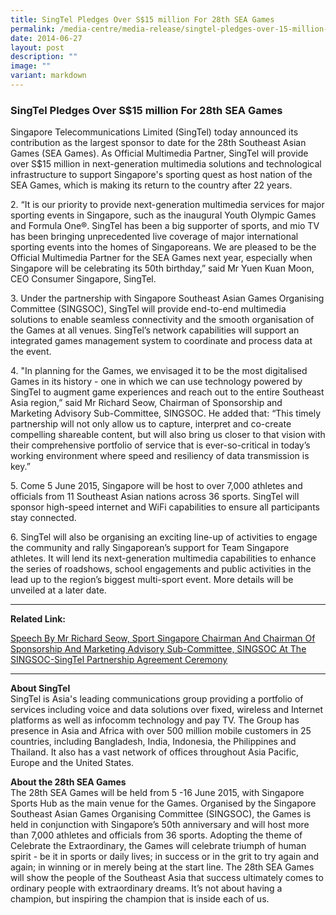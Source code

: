 ```yaml
---
title: SingTel Pledges Over S$15 million For 28th SEA Games
permalink: /media-centre/media-release/singtel-pledges-over-15-million-for-28th-sea-games/
date: 2014-06-27
layout: post
description: ""
image: ""
variant: markdown
---
```

### **SingTel Pledges Over S$15 million For 28th SEA Games**

Singapore Telecommunications Limited (SingTel) today announced its contribution as the largest sponsor to date for the 28th Southeast Asian Games (SEA Games). As Official Multimedia Partner, SingTel will provide over S$15 million in next-generation multimedia solutions and technological infrastructure to support Singapore's sporting quest as host nation of the SEA Games, which is making its return to the country after 22 years.

2\. “It is our priority to provide next-generation multimedia services for major sporting events in Singapore, such as the inaugural Youth Olympic Games and Formula One®. SingTel has been a big supporter of sports, and mio TV has been bringing unprecedented live coverage of major international sporting events into the homes of Singaporeans. We are pleased to be the Official Multimedia Partner for the SEA Games next year, especially when Singapore will be celebrating its 50th birthday,” said Mr Yuen Kuan Moon, CEO Consumer Singapore, SingTel.

3\. Under the partnership with Singapore Southeast Asian Games Organising Committee (SINGSOC), SingTel will provide end-to-end multimedia solutions to enable seamless connectivity and the smooth organisation of the Games at all venues. SingTel’s network capabilities will support an integrated games management system to coordinate and process data at the event.

4\. "In planning for the Games, we envisaged it to be the most digitalised Games in its history - one in which we can use technology powered by SingTel to augment game experiences and reach out to the entire Southeast Asia region,” said Mr Richard Seow, Chairman of Sponsorship and Marketing Advisory Sub-Committee, SINGSOC. He added that: “This timely partnership will not only allow us to capture, interpret and co-create compelling shareable content, but will also bring us closer to that vision with their comprehensive portfolio of service that is ever-so-critical in today’s working environment where speed and resiliency of data transmission is key.”

5\. Come 5 June 2015, Singapore will be host to over 7,000 athletes and officials from 11 Southeast Asian nations across 36 sports. SingTel will sponsor high-speed internet and WiFi capabilities to ensure all participants stay connected.

6\. SingTel will also be organising an exciting line-up of activities to engage the community and rally Singaporean’s support for Team Singapore athletes. It will lend its next-generation multimedia capabilities to enhance the series of roadshows, school engagements and public activities in the lead up to the region’s biggest multi-sport event. More details will be unveiled at a later date.

---

**Related Link:** 

[Speech By Mr Richard Seow, Sport Singapore Chairman And Chairman Of Sponsorship And Marketing Advisory Sub-Committee, SINGSOC At The SINGSOC-SingTel Partnership Agreement Ceremony](/media-centre/speeches/speech-by-richard-seow-chairman-singsoc-at-the-singsoc-singtel-partnership/)


---

**About SingTel**<br>
SingTel is Asia's leading communications group providing a portfolio of services including voice and data solutions over fixed, wireless and Internet platforms as well as infocomm technology and pay TV. The Group has presence in Asia and Africa with over 500 million mobile customers in 25 countries, including Bangladesh, India, Indonesia, the Philippines and Thailand. It also has a vast network of offices throughout Asia Pacific, Europe and the United States.

**About the 28th SEA Games**<br>
The 28th SEA Games will be held from 5 -16 June 2015, with Singapore Sports Hub as the main venue for the Games. Organised by the Singapore Southeast Asian Games Organising Committee (SINGSOC), the Games is held in conjunction with Singapore’s 50th anniversary and will host more than 7,000 athletes and officials from 36 sports. Adopting the theme of Celebrate the Extraordinary, the Games will celebrate triumph of human spirit - be it in sports or daily lives; in success or in the grit to try again and again; in winning or in merely being at the start line. The 28th SEA Games will show the people of the Southeast Asia that success ultimately comes to ordinary people with extraordinary dreams. It’s not about having a champion, but inspiring the champion that is inside each of us. 